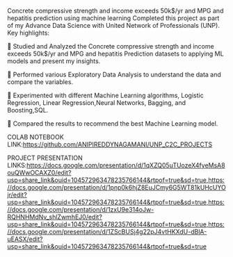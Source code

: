 Concrete compressive strength and income exceeds 50k$/yr and MPG and hepatitis prediction using machine learning
Completed this project as part of my  Advance Data Science  with United Network of Professionals (UNP). Key highlights:

	Studied and Analyzed the Concrete compressive strength and income exceeds 50k$/yr and MPG and hepatitis Prediction datasets to applying ML models and present my insights.

	Performed various Exploratory Data Analysis to understand the data and compare the variables.

	Experimented with different Machine Learning algorithms, Logistic Regression, Linear Regression,Neural Networks, Bagging, and Boosting,SQL.

	Compared the results to recommend the best Machine Learning model.


COLAB NOTEBOOK LINK:https://github.com/ANIPIREDDYNAGAMANI/UNP_C2C_PROJECTS

PROJECT PRESENTATION LINKS:https://docs.google.com/presentation/d/1qXZQ05uTUozeX4fyeMsA8ouQWwOCAXZ0/edit?usp=share_link&ouid=104572963478235766144&rtpof=true&sd=true,https://docs.google.com/presentation/d/1pnp0k6hjZ8EuJCmy6G5WT81kUHcUYOjr/edit?usp=share_link&ouid=104572963478235766144&rtpof=true&sd=true,https://docs.google.com/presentation/d/1zxU9e314oJw-RQHNHMdNv_shlZwmhEJ0/edit?usp=share_link&ouid=104572963478235766144&rtpof=true&sd=true,https://docs.google.com/presentation/d/1ZScBUSj4g22pJ4vtHKXdU-dBlA-uEASX/edit?usp=share_link&ouid=104572963478235766144&rtpof=true&sd=true


